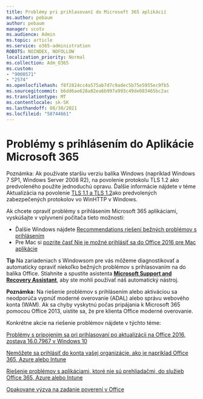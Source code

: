 ```yaml
---
title: Problémy pri prihlasovaní do Microsoft 365 aplikácií
ms.author: pebaum
author: pebaum
manager: scotv
ms.audience: Admin
ms.topic: article
ms.service: o365-administration
ROBOTS: NOINDEX, NOFOLLOW
localization_priority: Normal
ms.collection: Adm_O365
ms.custom:
- "9000571"
- "2574"
ms.openlocfilehash: f8f2824cc4a575ab7d7c9adec5b75e5955ec9fb5
ms.sourcegitcommit: b6dd6ae628a02ea6b997a993c49de083465bc2ac
ms.translationtype: MT
ms.contentlocale: sk-SK
ms.lasthandoff: 08/30/2021
ms.locfileid: "58744661"
---
```

# <a name="issues-signing-into-microsoft-365-apps"></a>Problémy s prihlásením do Aplikácie Microsoft 365

Poznámka: Ak používate staršiu verziu balíka Windows (napríklad Windows 7 SP1, Windows Server 2008 R2), na [](https://download.microsoft.com/download/0/6/5/0658B1A7-6D2E-474F-BC2C-D69E5B9E9A68/MicrosoftEasyFix51044.msi) povolenie protokolu TLS 1.2 ako predvoleného použite jednoduchú opravu. Ďalšie informácie nájdete v téme Aktualizácia na povolenie [TLS 1.1 a TLS 1.2](https://support.microsoft.com/topic/update-to-enable-tls-1-1-and-tls-1-2-as-default-secure-protocols-in-winhttp-in-windows-c4bd73d2-31d7-761e-0178-11268bb10392)ako predvolených zabezpečených protokolov vo WinHTTP v Windows.

Ak chcete opraviť problémy s prihlásením Microsoft 365 aplikáciami, vyskúšajte v vplyvnení počítača tieto možnosti:  

- Ďalšie Windows nájdete [Recommendations riešení bežných problémov s prihlásením](https://docs.microsoft.com/office365/troubleshoot/administration/disabling-adal-wam-not-recommended#recommendations-on-resolving-common-sign-in-issues)
- Pre Mac si [pozrite časť Nie je možné prihlásiť sa do Office 2016 pre Mac aplikácie](https://docs.microsoft.com/office365/troubleshoot/authentication/sign-in-to-office-2016-for-mac-fail)

**Tip** Na zariadeniach s Windowsom pre vás môžeme diagnostikovať a automaticky opraviť niekoľko bežných problémov s prihlasovaním na do balíka Office. Stiahnite a spustite asistenta **[Microsoft Support and Recovery Assistant](https://aka.ms/SaRA-OfficeSignInScenario)**, aby ste mohli používať náš automatický nástroj.

**Poznámka:** Na riešenie problémov s prihlásením alebo aktiváciou sa neodporúča vypnúť moderné overovanie (ADAL) alebo správu webového konta (WAM). Ak sa chyby vyskytnú počas pripájania k Microsoft 365 pomocou Office 2013, uistite sa, že pre klienta Office moderné overovanie. [](https://docs.microsoft.com/microsoft-365/admin/security-and-compliance/enable-modern-authentication)

Konkrétne akcie na riešenie problémov nájdete v týchto téme:

[Problémy s pripojením sa pri prihlasovaní po aktualizácii na Office 2016, zostava 16.0.7967 v Windows 10](https://docs.microsoft.com/office365/troubleshoot/administration/connection-issue-when-sign-in-office-2016)  

[Nemôžete sa prihlásiť do konta vašej organizácie, ako je napríklad Office 365, Azure alebo Intune](https://docs.microsoft.com/office365/troubleshoot/authentication/sign-in-to-office-365-azure-intune)

[Riešenie problémov s aplikáciami, ktoré nie sú prehliadačmi, do služieb Office 365, Azure alebo Intune](https://support.office.com/article/how-to-troubleshoot-non-browser-apps-that-can-t-sign-in-to-office-365-azure-or-intune-3ba1b268-66f6-462c-b0e5-070f5c2603c1?ui=en-US&rs=en-US&ad=US)

[Opakovane výzva na zadanie poverení v Office](https://docs.microsoft.com/office365/troubleshoot/authentication/access-denied-when-connect-to-office-365)
